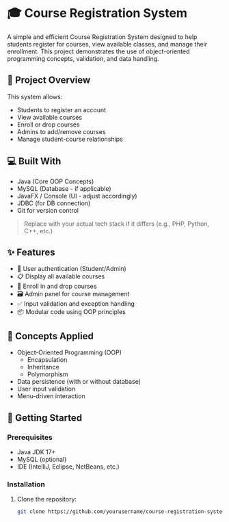 # 🎓 Course Registration System

A simple and efficient Course Registration System designed to help students register for courses, view available classes, and manage their enrollment. This project demonstrates the use of object-oriented programming concepts, validation, and data handling.

## 📌 Project Overview

This system allows:
- Students to register an account
- View available courses
- Enroll or drop courses
- Admins to add/remove courses
- Manage student-course relationships

## 💻 Built With

- Java (Core OOP Concepts)  
- MySQL (Database - if applicable)  
- JavaFX / Console (UI - adjust accordingly)  
- JDBC (for DB connection)  
- Git for version control

> Replace with your actual tech stack if it differs (e.g., PHP, Python, C++, etc.)

## ✨ Features

- 🔐 User authentication (Student/Admin)
- 📋 Display all available courses
- 📝 Enroll in and drop courses
- 🗃 Admin panel for course management
- ✅ Input validation and exception handling
- 📦 Modular code using OOP principles

## 🧠 Concepts Applied

- Object-Oriented Programming (OOP)
  - Encapsulation
  - Inheritance
  - Polymorphism
- Data persistence (with or without database)
- User input validation
- Menu-driven interaction

## 🚀 Getting Started

### Prerequisites

- Java JDK 17+
- MySQL (optional)
- IDE (IntelliJ, Eclipse, NetBeans, etc.)

### Installation

1. Clone the repository:
   ```bash
   git clone https://github.com/yourusername/course-registration-system.git
